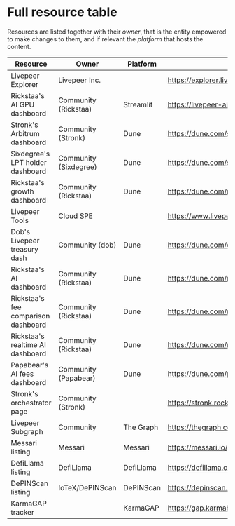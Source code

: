 # Full resource table

Resources are listed together with their *owner*, that is the entity empowered to make changes to them, and if relevant the *platform* that hosts the content.

| Resource                            | Owner                 | Platform  | URL                                                          |
| ----------------------------------- | --------------------- | --------- | ------------------------------------------------------------ |
| Livepeer Explorer                   | Livepeer Inc.         |           | https://explorer.livepeer.org/                               |
| Rickstaa's AI GPU dashboard         | Community (Rickstaa)  | Streamlit | https://livepeer-ai-compute-visualizer.streamlit.app         |
| Stronk's Arbitrum dashboard         | Community (Stronk)    | Dune      | https://dune.com/stronk/livepeer-arbitrum                    |
| Sixdegree's LPT holder dashboard    | Community (Sixdegree) | Dune      | https://dune.com/sixdegree/liverpeer-lpt-ownership-and-governance |
| Rickstaa's growth dashboard         | Community (Rickstaa)  | Dune      | https://dune.com/rickstaa/livepeer-growth-dashboard          |
| Livepeer Tools                      | Cloud SPE             |           | https://www.livepeer.tools                                   |
| Dob's Livepeer treasury dash        | Community (dob)       | Dune      | https://dune.com/dob/livepeer-treasury                       |
| Rickstaa's AI dashboard             | Community (Rickstaa)  | Dune      | https://dune.com/rickstaa/livepeer-ai                        |
| Rickstaa's fee comparison dashboard | Community (Rickstaa)  | Dune      | https://dune.com/rickstaa/livepeer-fee-compare               |
| Rickstaa's realtime AI dashboard    | Community (Rickstaa)  | Dune      | https://dune.com/rickstaa/livepeer-ai-realtime               |
| Papabear's AI fees dashboard        | Community (Papabear)  | Dune      | https://dune.com/papabear/papa-livepeer-ai-payments          |
| Stronk's orchestrator page          | Community (Stronk)    |           | https://stronk.rocks                                         |
| Livepeer Subgraph                   | Community             | The Graph | https://thegraph.com/explorer/subgraphs/FE63YgkzcpVocxdCEyEYbvjYqEf2kb1A6daMYRxmejYC |
| Messari listing                     | Messari               | Messari   | https://messari.io/project/livepeer                          |
| DefiLlama listing                   | DefiLlama             | DefiLlama | https://defillama.com/protocol/livepeer                      |
| DePINScan listing                   | IoTeX/DePINScan       | DePINScan | https://depinscan.io/projects/livepeer                       |
| KarmaGAP tracker                    |                       | KarmaGAP  | https://gap.karmahq.xyz/community/livepeer                   |

